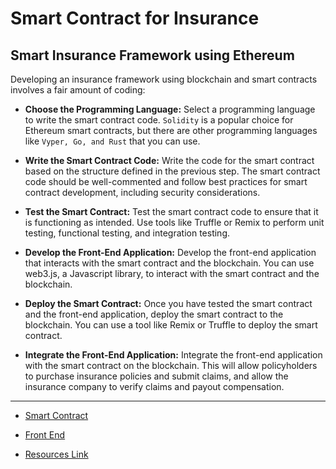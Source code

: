 # Smart Contract for Insurance

## Smart Insurance Framework using Ethereum

Developing an insurance framework using blockchain and smart contracts involves a fair amount of coding:

- **Choose the Programming Language:** Select a programming language to write the smart contract code. `Solidity` is a popular choice for Ethereum smart contracts, but there are other programming languages like `Vyper, Go, and Rust` that you can use.

- **Write the Smart Contract Code:** Write the code for the smart contract based on the structure defined in the previous step. The smart contract code should be well-commented and follow best practices for smart contract development, including security considerations.

- **Test the Smart Contract:** Test the smart contract code to ensure that it is functioning as intended. Use tools like Truffle or Remix to perform unit testing, functional testing, and integration testing.

- **Develop the Front-End Application:** Develop the front-end application that interacts with the smart contract and the blockchain. You can use web3.js, a Javascript library, to interact with the smart contract and the blockchain.

- **Deploy the Smart Contract:** Once you have tested the smart contract and the front-end application, deploy the smart contract to the blockchain. You can use a tool like Remix or Truffle to deploy the smart contract.

- **Integrate the Front-End Application:** Integrate the front-end application with the smart contract on the blockchain. This will allow policyholders to purchase insurance policies and submit claims, and allow the insurance company to verify claims and payout compensation.

---

- [Smart Contract ](./resource/sample-contract.md) 

- [Front End](./resource/sample-frontend.md)

- [Resources Link](./resource/LINK.md)